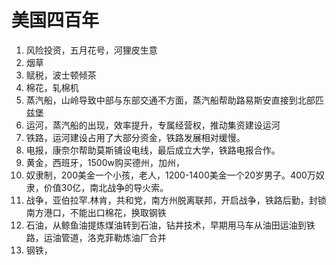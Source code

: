 # 美国四百年

1. 风险投资，五月花号，河狸皮生意
2. 烟草
3. 赋税，波士顿倾茶
4. 棉花，轧棉机
5. 蒸汽船，山岭导致中部与东部交通不方面，蒸汽船帮助路易斯安直接到北部匹兹堡
6. 运河，蒸汽船的出现，效率提升，专属经营权，推动集资建设运河
7. 铁路，运河建设占用了大部分资金，铁路发展相对缓慢。
8. 电报，康奈尔帮助莫斯铺设电线，最后成立大学，铁路电报合作。
9. 黄金，西班牙，1500w购买德州，加州，
10. 奴隶制，200美金一个小孩，老人，1200-1400美金一个20岁男子。400万奴隶，价值30亿，南北战争的导火索。
11. 战争，亚伯拉罕.林肯，共和党，南方州脱离联邦，开启战争，铁路后勤，封锁南方港口，不能出口棉花，换取钢铁
12. 石油，从鲸鱼油提炼煤油转到石油，钻井技术，早期用马车从油田运油到铁路，运油管道，洛克菲勒炼油厂合并
13. 钢铁，
